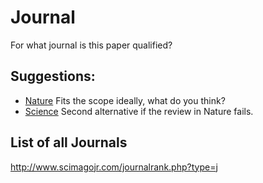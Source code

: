 # Journal

For what journal is this paper qualified? 

## Suggestions:

- [Nature](http://www.scimagojr.com/journalsearch.php?q=21206&tip=sid&clean=0)
    Fits the scope ideally, what do you think?
- [Science](http://www.scimagojr.com/journalsearch.php?q=23571&tip=sid&clean=0)
    Second alternative if the review in Nature fails.

## List of all Journals

<http://www.scimagojr.com/journalrank.php?type=j>